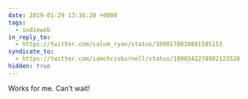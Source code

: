 ```yaml
---
date: 2019-01-29 13:36:28 +0000
tags:
  - indieweb
in_reply_to:
  - https://twitter.com/calum_ryan/status/1090178818881585153
syndicate_to:
  - https://twitter.com/iamchrisburnell/status/1090242278982123520
hidden: true
---
```


Works for me. Can’t wait!
